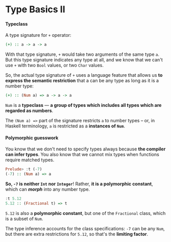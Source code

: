 # Type Basics II

#### Typeclass

A type signature for `+` operator:

```haskell
(+) :: a -> a -> a
```

With that type signature, `+` would take two arguments of the same type `a`. But this type signature indicates any type at all, and we know that we can't use `+` with two `Bool` values, or two `Char` values.

So, the actual type signature of `+` uses a language feature that allows us **to express the semantic restriction** that a can be any type as long as it is a number type:

```haskell
(+) :: (Num a) => a -> a -> a
```

`Num` is a **typeclass** — **a group of types which includes all types which are regarded as numbers**.

The `(Num a) =>` part of the signature restricts `a` to number types – or, in Haskell terminology, `a` is restricted as a **instances of `Num`**.

#### Polymorphic guesswork

You know that we don't need to specify types always because **the compiler can infer types**. You also know that we cannot mix types when functions require matched types.

```haskell
Prelude> :t (-7)
(-7) :: (Num a) => a
```

**So, `-7` is neither `Int` nor `Integer`**! Rather, **it is a polymorphic constant**, which can ***morph*** into any number type.

```haskell
:t 5.12
5.12 :: (Fractional t) => t
```

`5.12` is also a **polymorphic constant**, but one of the `Fractional` class, which is a subset of `Num`.

The type inference accounts for the class specifications: `-7` can be any `Num`, but there are extra restrictions for `5.12`, so that's the **limiting factor**.